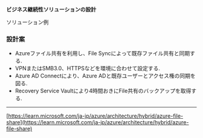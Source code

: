 **ビジネス継続性ソリューションの設計**

ソリューション例

### 設計案

- Azureファイル共有を利用し、File Syncによって既存ファイル共有と同期する.
- VPNまたはSMB3.0、HTTPSなどを環境に合わせて設定する.
- Azure AD Connectにより、Azure ADと既存ユーザーとアクセス権の同期を図る.
- Recovery Service Vaultにより4時間おきにFile共有のバックアップを取得する.

---

[https://learn.microsoft.com/ja-jp/azure/architecture/hybrid/azure-file-share](https://learn.microsoft.com/ja-jp/azure/architecture/hybrid/azure-file-share)